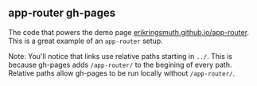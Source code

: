 ## app-router gh-pages
The code that powers the demo page [erikringsmuth.github.io/app-router](http://erikringsmuth.github.io/app-router). This is a great example of an `app-router` setup.

Note: You'll notice that links use relative paths starting in `../`. This is because gh-pages adds `/app-router/` to the begining of every path. Relative paths allow gh-pages to be run locally without `/app-router/`.
